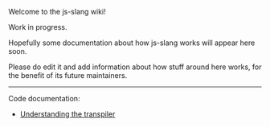 Welcome to the js-slang wiki!

Work in progress.

Hopefully some documentation about how js-slang works will appear here soon.

Please do edit it and add information about how stuff around here works, for the benefit of its future maintainers.

---------------

Code documentation:
- [Understanding the transpiler](transpiler.md) 
